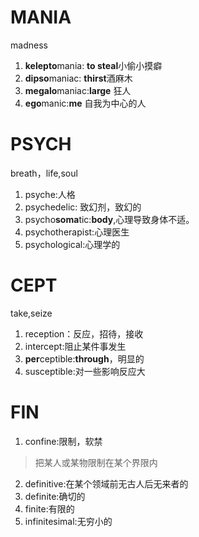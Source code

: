 # MANIA
madness
1. **kelepto**mania: **to steal**小偷小摸癖 
2. **dipso**maniac: **thirst**酒麻木
3. **megalo**maniac:**large** 狂人
4. **ego**manic:**me** 自我为中心的人
# PSYCH
breath，life,soul
1. psyche:人格
2. psychedelic: 致幻剂，致幻的
3. psycho**soma**tic:**body**,心理导致身体不适。
4. psychotherapist:心理医生
5. psychological:心理学的
# CEPT
take,seize
1. reception：反应，招待，接收
2. intercept:阻止某件事发生
3. **per**ceptible:**through**，明显的
4. susceptible:对一些影响反应大
# FIN
1. confine:限制，软禁
> 把某人或某物限制在某个界限内
2. definitive:在某个领域前无古人后无来者的
3. definite:确切的
3. finite:有限的
4. infinitesimal:无穷小的
